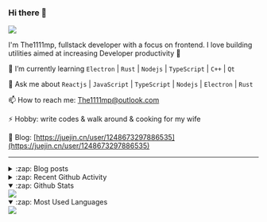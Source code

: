 ### Hi there 👋

![](https://komarev.com/ghpvc/?username=1111mp&color=green)

I'm The1111mp, fullstack developer with a focus on frontend. I love building utilities aimed at increasing Developer productivity 🙌

🌱 I’m currently learning `Electron` | `Rust` | `Nodejs` | `TypeScript` | `C++` | `Qt`

💬 Ask me about `Reactjs` | `JavaScript` | `TypeScript` | `Nodejs` | `Electron` | `Rust`

📫 How to reach me: <a href="mailto:The1111mp@outlook.com">The1111mp@outlook.com</a>

⚡ Hobby: write codes & walk around & cooking for my wife

📖 Blog: [https://juejin.cn/user/1248673297886535](https://juejin.cn/user/1248673297886535)

***

<details>
  <summary>:zap: Blog posts</summary>

  - [这里有从零开始构建现代化前端UI组件库所需要的一切](https://juejin.cn/post/7324011329883045915)
  - [使用 nvm-desktop 轻松安装和管理多个 node 版本](https://juejin.cn/post/7267791228872179727)
  - [Electron 中集成 SQLite3 数据库的最佳实践](https://juejin.cn/post/7202807471881306172)
  - [从0开发IM，单聊群聊在线离线消息以及消息的已读未读功能](https://juejin.cn/post/7202583557751865401)
  - [Electron（网页）中实现接近微信消息发送体验的消息输入框及界面](https://juejin.cn/post/7252505446396575781)
  - [Qt中基于QWebEngineView和QWebChannel实现与web的交互](https://juejin.cn/post/7238423148555501629)
</details>

<details>
  <summary>:zap: Recent Github Activity</summary>

  <!--START_SECTION:activity-->
1. 🗣 Commented on [#167](https://github.com/1111mp/nvm-desktop/issues/167#issuecomment-2693553694) in [1111mp/nvm-desktop](https://github.com/1111mp/nvm-desktop)
2. 🗣 Commented on [#167](https://github.com/1111mp/nvm-desktop/issues/167#issuecomment-2693379564) in [1111mp/nvm-desktop](https://github.com/1111mp/nvm-desktop)
3. 🗣 Commented on [#166](https://github.com/1111mp/nvm-desktop/issues/166#issuecomment-2686747417) in [1111mp/nvm-desktop](https://github.com/1111mp/nvm-desktop)
4. 🗣 Commented on [#166](https://github.com/1111mp/nvm-desktop/issues/166#issuecomment-2686676840) in [1111mp/nvm-desktop](https://github.com/1111mp/nvm-desktop)
5. 🗣 Commented on [#165](https://github.com/1111mp/nvm-desktop/issues/165#issuecomment-2684514480) in [1111mp/nvm-desktop](https://github.com/1111mp/nvm-desktop)
6. 🗣 Commented on [#165](https://github.com/1111mp/nvm-desktop/issues/165#issuecomment-2684476974) in [1111mp/nvm-desktop](https://github.com/1111mp/nvm-desktop)
7. 🗣 Commented on [#165](https://github.com/1111mp/nvm-desktop/issues/165#issuecomment-2684455293) in [1111mp/nvm-desktop](https://github.com/1111mp/nvm-desktop)
8. 🗣 Commented on [#165](https://github.com/1111mp/nvm-desktop/issues/165#issuecomment-2684444338) in [1111mp/nvm-desktop](https://github.com/1111mp/nvm-desktop)
9. 🗣 Commented on [#166](https://github.com/1111mp/nvm-desktop/issues/166#issuecomment-2684442768) in [1111mp/nvm-desktop](https://github.com/1111mp/nvm-desktop)
10. 🗣 Commented on [#166](https://github.com/1111mp/nvm-desktop/issues/166#issuecomment-2684158501) in [1111mp/nvm-desktop](https://github.com/1111mp/nvm-desktop)
  <!--END_SECTION:activity-->
</details>

<details open>
  <summary>:zap: Github Stats</summary>

  <img align="center" src="https://github-readme-stats-sigma-five.vercel.app/api?username=1111mp&show_icons=true&hide_border=true&theme=gruvbox" />
</details>

<details open>
  <summary>:zap: Most Used Languages</summary>

  <img align="center" src="https://github-readme-stats-sigma-five.vercel.app/api/top-langs/?username=1111mp&layout=compact&show_icons=true&hide_border=true&theme=gruvbox" />
</details>


<!--
**1111mp/1111mp** is a ✨ _special_ ✨ repository because its `README.md` (this file) appears on your GitHub profile.

Here are some ideas to get you started:

- 🔭 I’m currently working on ...
- 🌱 I’m currently learning ...
- 👯 I’m looking to collaborate on ...
- 🤔 I’m looking for help with ...
- 💬 Ask me about ...
- 📫 How to reach me: ...
- 😄 Pronouns: ...
- ⚡ Fun fact: ...
-->
